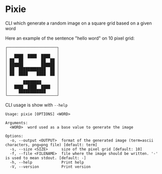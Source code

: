 # Pixie

CLI which generate a random image on a square grid based on a given word

Here an example of the sentence "hello word" on 10 pixel grid:

```
┌──────────────────────┐
│                      │
│   ████  ████  ████   │
│ ██  ██        ██  ██ │
│ ██████        ██████ │
│ ██  ████████████  ██ │
│ ██  ████    ████  ██ │
│                      │
│       ████████       │
│   ████  ████  ████   │
│     ████████████     │
└──────────────────────┘
```

CLI usage is show with `--help`

```
Usage: pixie [OPTIONS] <WORD>

Arguments:
  <WORD>  word used as a base value to generate the image

Options:
  -o, --output <OUTPUT>  format of the generated image (term=ascii characters, png=png file) [default: term]
  -s, --size <SIZE>      size of the pixel grid [default: 10]
  -f, --file <FILENAME>  file where the image should be written. '-' is used to mean stdout. [default: -]
  -h, --help             Print help
  -V, --version          Print version
```
